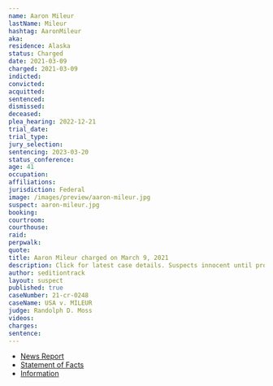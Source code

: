 ```yaml
---
name: Aaron Mileur
lastName: Mileur
hashtag: AaronMileur
aka:
residence: Alaska
status: Charged
date: 2021-03-09
charged: 2021-03-09
indicted:
convicted: 
acquitted:
sentenced: 
dismissed: 
deceased:
plea_hearing: 2022-12-21
trial_date:
trial_type:
jury_selection:
sentencing: 2023-03-20
status_conference:
age: 41
occupation:
affiliations:
jurisdiction: Federal
image: /images/preview/aaron-mileur.jpg
suspect: aaron-mileur.jpg
booking:
courtroom:
courthouse:
raid:
perpwalk:
quote:
title: Aaron Mileur charged on March 9, 2021
description: Click for latest case details. Suspects innocent until proven guilty.
author: seditiontrack
layout: suspect
published: true
caseNumber: 21-cr-0248
caseName: USA v. MILEUR
judge: Randolph D. Moss
videos:
charges:
sentence:
---
```

- [News Report](https://www.ktoo.org/2021/03/16/anchorage-man-arrested-charged-with-participating-in-us-capitol-siege/)
- [Statement of Facts](https://www.justice.gov/usao-dc/case-multi-defendant/file/1393656/download)
- [Information](https://www.justice.gov/usao-dc/case-multi-defendant/file/1393661/download)
